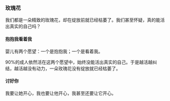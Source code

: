 ### 玫瑰花

我们都是一朵精致的玫瑰花，却在绽放前就已经枯萎了。我们甚至怀疑，真的能活出真实的自己吗？

#### 抱抱我看着我

婴儿有两个愿望：一个是抱抱我；一个是看着我。

90%的成人依然活在这两个愿望中，始终没能活出真实的自己。于是越活越纠结，越活越没有动力，一朵玫瑰花没有绽放就已经枯萎了。

#### 讨好你

我要让她开心，我也要让他开心，我甚至还要让它开心。
